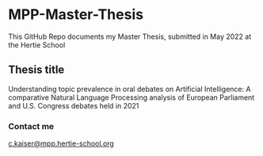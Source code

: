 # MPP-Master-Thesis 

This GitHub Repo documents my Master Thesis, submitted in May 2022 at the Hertie School


## Thesis title
Understanding topic prevalence in oral debates on Artificial Intelligence: A comparative Natural Language Processing analysis of European Parliament and U.S. Congress debates held in 2021


### Contact me
c.kaiser@mpp.hertie-school.org 
